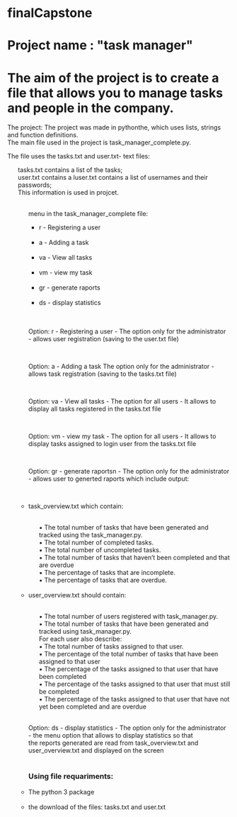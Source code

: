 # finalCapstone
# Project name : "task manager"
# The aim of the project is to create a file that allows you to manage tasks and people in the company.<br />
The project:
The project was made in pythonthe, which uses lists, strings and function definitions.<br />
The main file used in the project is task_manager_complete.py.<br />

The file uses the tasks.txt and user.txt- text files:
<ul> tasks.txt contains a list of the tasks;<br/>
     user.txt contains a luser.txt contains a list of usernames and their passwords;<br/>
    This information is used in projcet.<br/>
  <ul/>
     <br/>
 menu in the task_manager_complete file:<br/>
<ul>
    <li> r - Registering a user </li><br/>
     <li> a - Adding a task </li><br/>
     <li> va - View all tasks </li><br/>
     <li> vm - view my task </li><br/>
     <li> gr - generate raports </li><br/>
     <li> ds - display statistics </li><br/>
     </ul><br/>
<p>Option: r - Registering a user - The option only for the administrator - allows user registration (saving to the user.txt file)</p><br/>
<p>Option: a - Adding a task The option only for the administrator - allows task registration (saving to the tasks.txt file)</p><br/>
<p>Option: va - View all tasks - The option for all users - It allows to display all tasks registered in the tasks.txt file</p><br/>
<p>Option: vm - view my task - The option for all users - It allows to display tasks assigned to login user from the tasks.txt file</p><br/>
<p>Option: gr - generate raportsn - The option only for the administrator - allows user to generted raports which include output:<p/><br/>
  <li>task_overview.txt which contain:</li><br/>
<ul>
▪ The total number of tasks that have been generated and
tracked using the task_manager.py.<br/>
▪ The total number of completed tasks.<br/>
▪ The total number of uncompleted tasks.<br/>
▪ The total number of tasks that haven’t been completed and
that are overdue<br/>
▪ The percentage of tasks that are incomplete.<br/>
▪ The percentage of tasks that are overdue.<br/>
     </ul> <br/>
<li> user_overview.txt should contain:</li><br/>
 <ul>
▪ The total number of users registered with task_manager.py.<br/>
▪ The total number of tasks that have been generated and
tracked using task_manager.py.<br/>
For each user also describe:<br/>
▪ The total number of tasks assigned to that user.<br/>
▪ The percentage of the total number of tasks that have
been assigned to that user<br/>
▪ The percentage of the tasks assigned to that user that
have been completed<br/>
▪ The percentage of the tasks assigned to that user that
must still be completed<br/>
▪ The percentage of the tasks assigned to that user that
have not yet been completed and are overdue<br/>
 </ul><br/>
<p>Option: ds - display statistics - The option only for the administrator - the menu option that allows to display statistics so that<br/>
the reports generated are read from task_overview.txt and user_overview.txt and displayed on the screen<br/>
     <br/>
     <h3> Using file requariments:</h3>
     <li>The python 3 package</li><br/>
     <li>the download of the files: tasks.txt and user.txt</li><br/>
